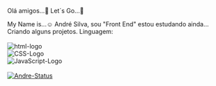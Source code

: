 Olá amigos...:pushpin:
Let´s Go...:rocket:

My Name is...:relaxed: André Silva, sou "Front End" estou estudando ainda...
Criando alguns projetos.
Linguagem:
<br>
<br>
<img src="https://img.shields.io/badge/HTML-239120?style=for-the-badge&logo=html5&logoColor=white" alt="html-logo"/>
<br>
<img src="https://img.shields.io/badge/CSS-239120?&style=for-the-badge&logo=css3&logoColor=white" alt="CSS-Logo"/>
<br>
<img src="https://img.shields.io/badge/JavaScript-F7DF1E?style=for-the-badge&logo=javascript&logoColor=black" alt="JavaScript-Logo"/>
<br>
<br>
[![Andre-Status](https://github-readme-stats.vercel.app/api?username=AndreSilva27)](https://github.com/anuraghazra/github-readme-stats)
